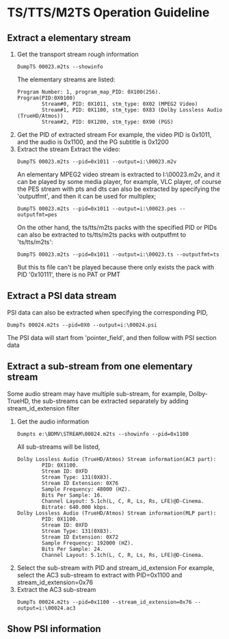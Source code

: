 # TS/TTS/M2TS Operation Guideline

## Extract a elementary stream
1. Get the transport stream rough information
    ```
    DumpTS 00023.m2ts --showinfo
    ```
    The elementary streams are listed:
    ```
    Program Number: 1, program_map_PID: 0X100(256).
    Program(PID:0X0100)
            Stream#0, PID: 0X1011, stm_type: 0X02 (MPEG2 Video)
            Stream#1, PID: 0X1100, stm_type: 0X83 (Dolby Lossless Audio (TrueHD/Atmos))
            Stream#2, PID: 0X1200, stm_type: 0X90 (PGS)
    ```
2. Get the PID of extracted stream
    For example, the video PID is 0x1011, and the audio is 0x1100, and the PG subtitle is 0x1200
3. Extract the stream
    Extract the video:
    ```
    DumpTS 00023.m2ts --pid=0x1011 --output=i:\00023.m2v
    ```
    An elementary MPEG2 video stream is extracted to I:\00023.m2v, and it can be played by some media player, for example, VLC player, of course the PES stream with pts and dts can also be extracted by specifying the 'outputfmt', and then it can be used for multiplex;
    ```
    DumpTS 00023.m2ts --pid=0x1011 --output=i:\00023.pes --outputfmt=pes
    ```
    On the other hand, the ts/tts/m2ts packs with the specified PID or PIDs can also be extracted to ts/tts/m2ts packs with outputfmt to 'ts/tts/m2ts':
    ```
    DumpTS 00023.m2ts --pid=0x1011 --output=i:\00023.ts --outputfmt=ts
    ```
    But this ts file can't be played because there only exists the pack with PID '0x10111', there is no PAT or PMT

## Extract a PSI data stream
PSI data can also be extracted when specifying the corresponding PID,
```
DumpTs 00024.m2ts --pid=0X0 --output=i:\00024.psi
```
The PSI data will start from 'pointer_field', and then follow with PSI section data

## Extract a sub-stream from one elementary stream
Some audio stream may have multiple sub-stream, for example, Dolby-TrueHD, the sub-streams can be extracted separately by adding stream_id_extension filter
1. Get the audio information
    ```
    Dumpts e:\BDMV\STREAM\00024.m2ts --showinfo --pid=0x1100
    ```
    All sub-streams will be listed,
    ```
    Dolby Lossless Audio (TrueHD/Atmos) Stream information(AC3 part):
            PID: 0X1100.
            Stream ID: 0XFD
            Stream Type: 131(0X83).
            Stream ID Extension: 0X76
            Sample Frequency: 48000 (HZ).
            Bits Per Sample: 16.
            Channel Layout: 5.1ch(L, C, R, Ls, Rs, LFE)@D-Cinema.
            Bitrate: 640.000 kbps.
    Dolby Lossless Audio (TrueHD/Atmos) Stream information(MLP part):
            PID: 0X1100.
            Stream ID: 0XFD
            Stream Type: 131(0X83).
            Stream ID Extension: 0X72
            Sample Frequency: 192000 (HZ).
            Bits Per Sample: 24.
            Channel Layout: 5.1ch(L, C, R, Ls, Rs, LFE)@D-Cinema.
    ```
2. Select the sub-stream with PID and stream_id_extension
    For example, select the AC3 sub-stream to extract with PID=0x1100 and stream_id_extension=0x76
3. Extract the AC3 sub-stream
    ```
    DumpTs 00024.m2ts --pid=0x1100 --stream_id_extension=0x76 --output=i:\00024.ac3
    ```

## Show PSI information
    
